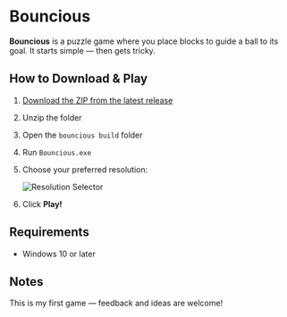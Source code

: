 # Bouncious

**Bouncious** is a puzzle game where you place blocks to guide a ball to its goal. It starts simple — then gets tricky.

## How to Download & Play

1. [Download the ZIP from the latest release](https://github.com/Mohammed-Alghanem/Bouncious/releases/tag/v1.0)
2. Unzip the folder
3. Open the `bouncious build` folder
4. Run `Bouncious.exe`
5. Choose your preferred resolution:

   ![Resolution Selector](https://github.com/user-attachments/assets/43e0b94f-6b4c-4b95-96d5-82752af405ab)

6. Click **Play!**
## Requirements

- Windows 10 or later

## Notes

This is my first game — feedback and ideas are welcome!
